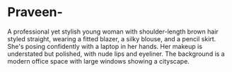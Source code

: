 # Praveen-
A professional yet stylish young woman with shoulder-length brown hair styled straight, wearing a fitted blazer, a silky blouse, and a pencil skirt. She's posing confidently with a laptop in her hands. Her makeup is understated but polished, with nude lips and eyeliner. The background is a modern office space with large windows showing a cityscape.
